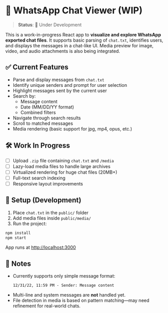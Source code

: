 # 📱 WhatsApp Chat Viewer (WIP)

> **Status**: 🚧 Under Development

This is a work-in-progress React app to **visualize and explore WhatsApp exported chat files**. It supports basic parsing of `chat.txt`, identifies users, and displays the messages in a chat-like UI. Media preview for image, video, and audio attachments is also being integrated.

## ✅ Current Features

- Parse and display messages from `chat.txt`
- Identify unique senders and prompt for user selection
- Highlight messages sent by the current user
- Search by:
  - Message content
  - Date (MM/DD/YY format)
  - Combined filters
- Navigate through search results
- Scroll to matched messages
- Media rendering (basic support for jpg, mp4, opus, etc.)

## 🛠️ Work In Progress

- [ ] Upload `.zip` file containing `chat.txt` and `/media`
- [ ] Lazy-load media files to handle large archives
- [ ] Virtualized rendering for huge chat files (20MB+)
- [ ] Full-text search indexing
- [ ] Responsive layout improvements

## 📁 Setup (Development)

1. Place `chat.txt` in the `public/` folder
2. Add media files inside `public/media/`
3. Run the project:

```bash
npm install
npm start
```

App runs at [http://localhost:3000](http://localhost:3000)

## 🧠 Notes

- Currently supports only simple message format:
  ```
  12/31/22, 11:59 PM - Sender: Message content
  ```
- Multi-line and system messages are **not** handled yet.
- File detection in media is based on pattern matching—may need refinement for real-world chats.
